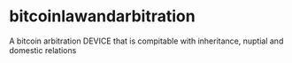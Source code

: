 # bitcoinlawandarbitration
A bitcoin arbitration DEVICE that is compitable with inheritance, nuptial and domestic relations
